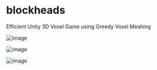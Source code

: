 # blockheads
Efficient Unity 3D Voxel Game using Greedy Voxel Meshing

![image](https://github.com/user-attachments/assets/0c849fd1-b765-4a74-9ec7-118d0e55fb78)

![image](https://github.com/user-attachments/assets/4f6eccf3-f15f-4aa7-a5ae-8606b5ac5e9e)

![image](https://github.com/user-attachments/assets/d4bcc797-c502-426f-b1c4-dbbd754d78f6)
